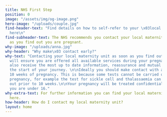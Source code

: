 ```yaml
---
title: NHS First Step
position: 0
image: "/assets/img/og-image.png"
hero-image: "/uploads/couple.jpg"
find-header-text: "Find details on how to self-refer to your \x03local maternity unit
  here\n"
find-subheader-text: The NHS recommends you contact your local maternity unit as soon
  as you find out you are pregnant.
why-image: "/uploads/anna.jpg"
why-header: "Why make\x03 contact early?"
why-text: "Contacting your local maternity unit as soon as you find out you are pregnant
  will ensure you are offered all available services during your pregnancy. You will
  also receive the most up to date information, reassurance and mutual support at
  the start of your journey. \n\nIdeally you should make contact with a midwife before
  10 weeks of pregnancy. This is because some tests cannot be carried out later in
  pregnancy, for example the test for sickle cell and thalassaemia can only be carried
  out prior to 10 weeks.\n\nYour pregnancy will be treated confidentially, even if
  you are under 16."
why-extra-text: For further information you can find your local maternity services
  here.
how-header: How do I contact my local maternity unit?
layout: home
---
```



